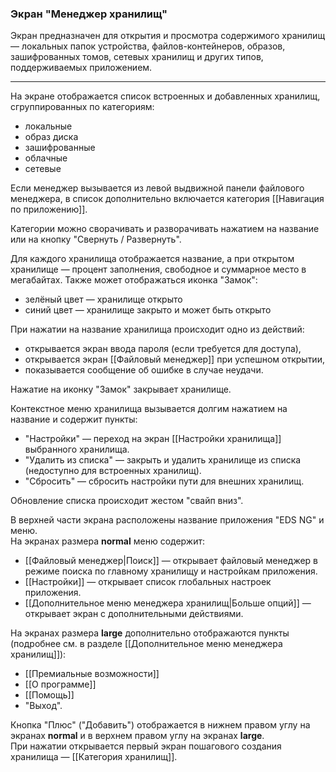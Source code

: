 ### Экран "Менеджер хранилищ"

Экран предназначен для открытия и просмотра содержимого хранилищ — локальных папок устройства, файлов-контейнеров, образов, зашифрованных томов, сетевых хранилищ и других типов, поддерживаемых приложением.

___

На экране отображается список встроенных и добавленных хранилищ, сгруппированных по категориям:

- локальные
- образ диска
- зашифрованные
- облачные
- сетевые
    

Если менеджер вызывается из левой выдвижной панели файлового менеджера, в список дополнительно включается категория [[Навигация по приложению]].

Категории можно сворачивать и разворачивать нажатием на название или на кнопку "Свернуть / Развернуть".

Для каждого хранилища отображается название, а при открытом хранилище — процент заполнения, свободное и суммарное место в мегабайтах. Также может отображаться иконка "Замок":

- зелёный цвет — хранилище открыто
- синий цвет — хранилище закрыто и может быть открыто
    

При нажатии на название хранилища происходит одно из действий:

- открывается экран ввода пароля (если требуется для доступа),
- открывается экран [[Файловый менеджер]] при успешном открытии,
- показывается сообщение об ошибке в случае неудачи.
    

Нажатие на иконку "Замок" закрывает хранилище.

Контекстное меню хранилища вызывается долгим нажатием на название и содержит пункты:

- "Настройки" — переход на экран [[Настройки хранилища]] выбранного хранилища.
- "Удалить из списка" — закрыть и удалить хранилище из списка (недоступно для встроенных хранилищ).
- "Сбросить" — сбросить настройки пути для внешних хранилищ.
    

Обновление списка происходит жестом "свайп вниз".

В верхней части экрана расположены название приложения "EDS NG" и меню.  
На экранах размера **normal** меню содержит:

- [[Файловый менеджер|Поиск]] — открывает файловый менеджер в режиме поиска по главному хранилищу и настройкам приложения.
- [[Настройки]] — открывает список глобальных настроек приложения.
- [[Дополнительное меню менеджера хранилищ|Больше опций]] — открывает экран с дополнительными действиями.
    

На экранах размера **large** дополнительно отображаются пункты (подробнее см. в разделе [[Дополнительное меню менеджера хранилищ]]):

- [[Премиальные возможности]]
- [[О программе]]
- [[Помощь]]
- "Выход".
    

Кнопка "Плюс" ("Добавить") отображается в нижнем правом углу на экранах **normal** и в верхнем правом углу на экранах **large**.  
При нажатии открывается первый экран пошагового создания хранилища — [[Категория хранилищ]].